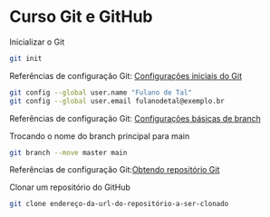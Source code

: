 # Curso Git e GitHub

Inicializar o Git
```sh
git init
```
Referências de configuração Git: [Configurações iniciais do Git](https://git-scm.com/book/pt-br/v2/Come%C3%A7ando-Configura%C3%A7%C3%A3o-Inicial-do-Git)
```sh
git config --global user.name "Fulano de Tal"
git config --global user.email fulanodetal@exemplo.br
```
Referências de configuração Git: [Configurações básicas de branch](https://git-scm.com/book/en/v2/Git-Branching-Branch-Management)

Trocando o nome do branch principal para main
```sh
git branch --move master main
```
Referências de configuração Git:[Obtendo repositório Git](https://git-scm.com/book/pt-br/v2/Fundamentos-de-Git-Obtendo-um-Reposit%C3%B3rio-Git)

Clonar um repositório do GitHub

```sh
git clone endereço-da-url-do-repositório-a-ser-clonado
```

